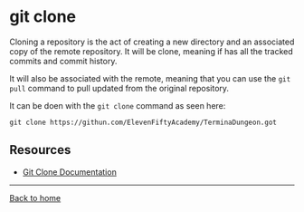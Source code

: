 # git clone

Cloning a repository is the act of creating a new directory and an associated copy of the remote repository. It will be clone, meaning if has all the tracked commits and commit history.

It will also be associated with the remote, meaning that you can use the `git pull` command to pull updated from the original repository.

It can be doen with the `git clone` command as seen here:

```
git clone https://githun.com/ElevenFiftyAcademy/TerminaDungeon.got
```

## Resources

- [Git Clone Documentation](https://git-scm.com/docs/git-clone)

---

[Back to home](../README.md)